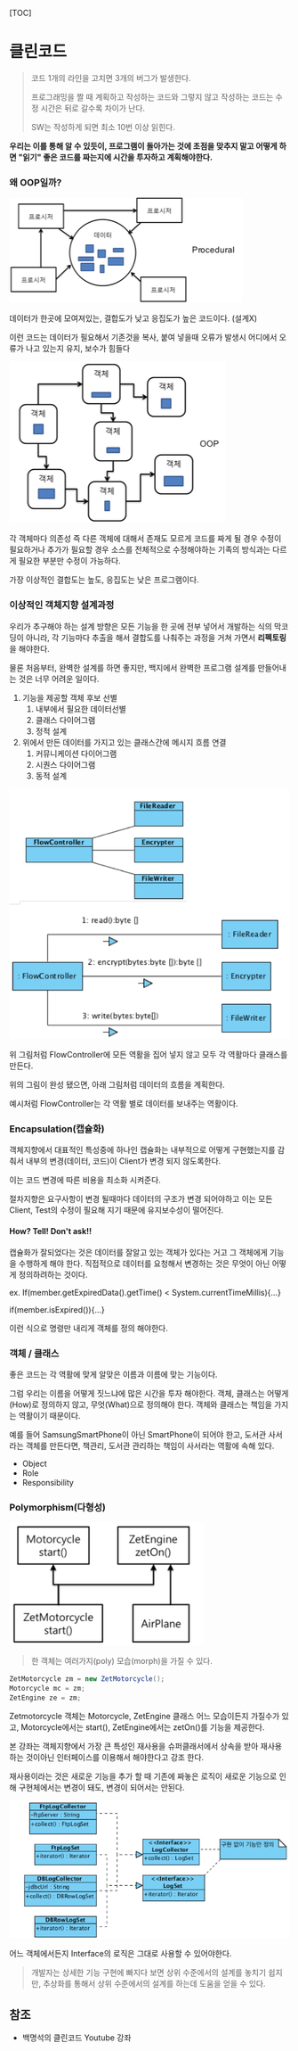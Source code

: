 [TOC]



# 클린코드

> 코드 1개의 라인을 고치면 3개의 버그가 발생한다.
>
> 프로그래밍을 짤 때 계획하고 작성하는 코드와 그렇지 않고 작성하는 코드는 수정 시간은 뒤로 갈수록 차이가 난다.
>
> SW는 작성하게 되면 최소 10번 이상 읽힌다.

**우리는 이를 통해 알 수 있듯이, 프로그램이 돌아가는 것에 초점을 맞추지 말고 어떻게 하면 "읽기" 좋은 코드를 짜는지에 시간을 투자하고 계획해야한다.**



### 왜 OOP일까?

![image-20211010195437211](https://github.com/yeoung004/yeoung004.github.io/blob/main/_posts/Clean_Code/image-20211010195437211.png?raw=true)

데이터가 한곳에 모여져있는, 결합도가 낮고 응집도가 높은 코드이다. (설계X)

이런 코드는 데이터가 필요해서 기존것을 복사, 붙여 넣을때 오류가 발생시 어디에서 오류가 나고 있는지 유지, 보수가 힘들다





![image-20211010195639629](https://github.com/yeoung004/yeoung004.github.io/blob/main/_posts/Clean_Code/image-20211010195639629.png?raw=true)

각 객체마다 의존성 즉 다른 객체에 대해서 존재도 모르게 코드를 짜게 될 경우 수정이 필요하거나 추가가 필요할 경우 소스를 전체적으로 수정해야하는 기족의 방식과는 다르게 필요한 부분만 수정이 가능하다.

가장 이상적인 결합도는 높도, 응집도는 낮은 프로그램이다.







### 이상적인 객체지향 설계과정

우리가 추구해야 하는 설계 방향은 모든 기능을 한 곳에 전부 넣어서 개발하는 식의 막코딩이 아니라, 각 기능마다 추출을 해서 결합도를 나춰주는 과정을 거쳐 가면서 **리펙토링**을 해야한다.

물론 처음부터, 완벽한 설계를 하면 좋지만, 백지에서 완벽한 프로그램 설계를 만들어내는 것은 너무 어려운 일이다.

1. 기능을 제공할 객체 후보 선별
   1. 내부에서 필요한 데이터선별
   2. 클래스 다이어그램
   3. 정적 설계
2. 위에서 만든 데이터를 가지고 있는 클래스간에 메시지 흐름 연결
   1. 커뮤니케이션 다이어그램
   2. 시퀀스 다이어그램
   3. 동적 설계

![image-20211009204934803](https://github.com/yeoung004/yeoung004.github.io/blob/main/_posts/Clean_Code/image-20211009204934803.png?raw=true)

위 그림처럼 FlowController에 모든 역활을 집어 넣지 않고 모두 각 역활마다 클래스를 만든다.

위의 그림이 완성 됐으면, 아래 그림처럼 데이터의 흐름을 계획한다.

예시처럼 FlowController는 각 역활 별로 데이터를 보내주는 역활이다.



### Encapsulation(캡슐화)

객체지향에서 대표적인 특성중에 하나인 캡슐화는 내부적으로 어떻게 구현했는지를 감춰서 내부의 변경(데이터, 코드)이 Client가 변경 되지 않도록한다.

이는 코드 변경에 따른 비용을 최소화 시켜준다.

절차지향은 요구사항이 변경  될때마다 데이터의 구조가 변경 되어야하고 이는 모든 Client, Test의 수정이 필요해 지기 때문에 유지보수성이 떨어진다.



#### How? Tell! Don't ask!!

캡슐화가 잘되었다는 것은 데이터를 잘알고 있는 객체가 있다는 거고 그 객체에게 기능을 수행하게 해야 한다. 직접적으로 데이터를 요청해서 변경하는 것은 무엇이 아닌 어떻게 정의하려하는 것이다.

ex. If(member.getExpiredData().getTime() < System.currentTimeMillis){...}

if(member.isExpired()){...}

이런 식으로 명령만 내리게 객체를 정의 해야한다.



### 객체 / 클래스

좋은 코드는 각 역활에 맞게 알맞은 이름과 이름에 맞는 기능이다.

그럼 우리는 이름을 어떻게 짓느냐에 많은 시간을 투자 해야한다. 객체, 클래스는 어떻게(How)로 정의하지 않고, 무엇(What)으로 정의해야 한다. 객체와 클래스는 책임을 가지는 역활이기 때문이다. 

예를 들어 SamsungSmartPhone이 아닌 SmartPhone이 되어야 한고, 도서관 사서라는 객체를 만든다면, 책관리, 도서관 관리하는 책임이 사서라는 역활에 속해 있다.

- Object
- Role
- Responsibility



### Polymorphism(다형성)

![image-20211010211834663](https://github.com/yeoung004/yeoung004.github.io/blob/main/_posts/Clean_Code/image-20211010211834663.png?raw=true)

> 한 객체는 여러가지(poly) 모습(morph)을 가질 수 있다.
>

```java
ZetMotorcycle zm = new ZetMotorcycle();
Motorcycle mc = zm;
ZetEngine ze = zm;
```

Zetmotorcycle 객체는 Motorcycle, ZetEngine 클래스 어느 모습이든지 가질수가 있고, Motorcycle에서는 start(), ZetEngine에서는 zetOn()를 기능을 제공한다.

본 강좌는 객체지향에서 가장 큰 특성인 재사용을 슈퍼클래서에서 상속을 받아 재사용 하는 것이아닌 인터페이스를 이용해서 해야한다고 강조 한다.

재사용이라는 것은 새로운 기능을 추가 할 때 기존에 짜놓은 로직이 새로운 기능으로 인해 구현체에서는 변경이 돼도, 변경이 되어서는 안된다.

![image-20211010213324289](https://github.com/yeoung004/yeoung004.github.io/blob/main/_posts/Clean_Code/image-20211010213324289.png?raw=true)

어느 객체에서든지 Interface의 로직은 그대로 사용할 수 있어야한다.

> 개발자는 상세한 기능 구현에 빠지다 보면 상위 수준에서의 설계를 놓치기 쉽지만, 추상화를 통해서 상위 수준에서의 설계를 하는데 도움을 얻을 수 있다.







## 참조

- 백명석의 클린코드 Youtube 강좌